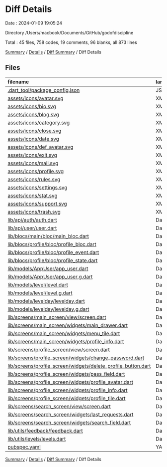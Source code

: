 # Diff Details

Date : 2024-01-09 19:05:24

Directory /Users/macbook/Documents/GitHub/godofdiscipline

Total : 45 files,  758 codes, 19 comments, 96 blanks, all 873 lines

[Summary](results.md) / [Details](details.md) / [Diff Summary](diff.md) / Diff Details

## Files
| filename | language | code | comment | blank | total |
| :--- | :--- | ---: | ---: | ---: | ---: |
| [.dart_tool/package_config.json](/.dart_tool/package_config.json) | JSON | 6 | 0 | 0 | 6 |
| [assets/icons/avatar.svg](/assets/icons/avatar.svg) | XML | 10 | 0 | 1 | 11 |
| [assets/icons/bio.svg](/assets/icons/bio.svg) | XML | 4 | 0 | 1 | 5 |
| [assets/icons/blog.svg](/assets/icons/blog.svg) | XML | 9 | 0 | 1 | 10 |
| [assets/icons/category.svg](/assets/icons/category.svg) | XML | 3 | 0 | 1 | 4 |
| [assets/icons/close.svg](/assets/icons/close.svg) | XML | 4 | 0 | 1 | 5 |
| [assets/icons/date.svg](/assets/icons/date.svg) | XML | 10 | 0 | 1 | 11 |
| [assets/icons/def_avatar.svg](/assets/icons/def_avatar.svg) | XML | 14 | 0 | 1 | 15 |
| [assets/icons/exit.svg](/assets/icons/exit.svg) | XML | 10 | 0 | 1 | 11 |
| [assets/icons/mail.svg](/assets/icons/mail.svg) | XML | 12 | 0 | 1 | 13 |
| [assets/icons/profile.svg](/assets/icons/profile.svg) | XML | 16 | 0 | 1 | 17 |
| [assets/icons/rules.svg](/assets/icons/rules.svg) | XML | 12 | 0 | 1 | 13 |
| [assets/icons/settings.svg](/assets/icons/settings.svg) | XML | 11 | 0 | 1 | 12 |
| [assets/icons/stat.svg](/assets/icons/stat.svg) | XML | 11 | 0 | 1 | 12 |
| [assets/icons/support.svg](/assets/icons/support.svg) | XML | 15 | 0 | 1 | 16 |
| [assets/icons/trash.svg](/assets/icons/trash.svg) | XML | -7 | 0 | 0 | -7 |
| [lib/api/auth/auth.dart](/lib/api/auth/auth.dart) | Dart | 13 | 0 | 1 | 14 |
| [lib/api/user/user.dart](/lib/api/user/user.dart) | Dart | 10 | 0 | 1 | 11 |
| [lib/blocs/main/bloc/main_bloc.dart](/lib/blocs/main/bloc/main_bloc.dart) | Dart | 2 | 0 | 0 | 2 |
| [lib/blocs/profile/bloc/profile_bloc.dart](/lib/blocs/profile/bloc/profile_bloc.dart) | Dart | 116 | 0 | 8 | 124 |
| [lib/blocs/profile/bloc/profile_event.dart](/lib/blocs/profile/bloc/profile_event.dart) | Dart | 25 | 0 | 5 | 30 |
| [lib/blocs/profile/bloc/profile_state.dart](/lib/blocs/profile/bloc/profile_state.dart) | Dart | 5 | 0 | 4 | 9 |
| [lib/models/AppUser/app_user.dart](/lib/models/AppUser/app_user.dart) | Dart | 60 | 0 | 6 | 66 |
| [lib/models/AppUser/app_user.g.dart](/lib/models/AppUser/app_user.g.dart) | Dart | -2 | 0 | 0 | -2 |
| [lib/models/level/level.dart](/lib/models/level/level.dart) | Dart | 41 | 6 | 6 | 53 |
| [lib/models/level/level.g.dart](/lib/models/level/level.g.dart) | Dart | 31 | 4 | 6 | 41 |
| [lib/models/levelday/levelday.dart](/lib/models/levelday/levelday.dart) | Dart | 24 | 5 | 6 | 35 |
| [lib/models/levelday/levelday.g.dart](/lib/models/levelday/levelday.g.dart) | Dart | 20 | 4 | 6 | 30 |
| [lib/screens/main_screen/view/screen.dart](/lib/screens/main_screen/view/screen.dart) | Dart | 8 | 0 | 0 | 8 |
| [lib/screens/main_screen/widgets/main_drawer.dart](/lib/screens/main_screen/widgets/main_drawer.dart) | Dart | 12 | 0 | 3 | 15 |
| [lib/screens/main_screen/widgets/menu_tile.dart](/lib/screens/main_screen/widgets/menu_tile.dart) | Dart | 1 | 0 | 0 | 1 |
| [lib/screens/main_screen/widgets/profile_info.dart](/lib/screens/main_screen/widgets/profile_info.dart) | Dart | 14 | 0 | 3 | 17 |
| [lib/screens/profile_screen/view/screen.dart](/lib/screens/profile_screen/view/screen.dart) | Dart | 46 | 0 | 8 | 54 |
| [lib/screens/profile_screen/widgets/change_password.dart](/lib/screens/profile_screen/widgets/change_password.dart) | Dart | 11 | 0 | 1 | 12 |
| [lib/screens/profile_screen/widgets/delete_profile_button.dart](/lib/screens/profile_screen/widgets/delete_profile_button.dart) | Dart | 8 | 0 | 0 | 8 |
| [lib/screens/profile_screen/widgets/pass_field.dart](/lib/screens/profile_screen/widgets/pass_field.dart) | Dart | 29 | 0 | 2 | 31 |
| [lib/screens/profile_screen/widgets/profile_avatar.dart](/lib/screens/profile_screen/widgets/profile_avatar.dart) | Dart | 1 | 0 | 0 | 1 |
| [lib/screens/profile_screen/widgets/profile_info.dart](/lib/screens/profile_screen/widgets/profile_info.dart) | Dart | 28 | 0 | 1 | 29 |
| [lib/screens/profile_screen/widgets/profile_tile.dart](/lib/screens/profile_screen/widgets/profile_tile.dart) | Dart | 18 | 0 | 1 | 19 |
| [lib/screens/search_screen/view/screen.dart](/lib/screens/search_screen/view/screen.dart) | Dart | 7 | 0 | 8 | 15 |
| [lib/screens/search_screen/widgets/last_requests.dart](/lib/screens/search_screen/widgets/last_requests.dart) | Dart | 43 | 0 | 1 | 44 |
| [lib/screens/search_screen/widgets/search_field.dart](/lib/screens/search_screen/widgets/search_field.dart) | Dart | 28 | 0 | 2 | 30 |
| [lib/utils/feedback/feedback.dart](/lib/utils/feedback/feedback.dart) | Dart | 3 | 0 | 0 | 3 |
| [lib/utils/levels/levels.dart](/lib/utils/levels/levels.dart) | Dart | 15 | 0 | 3 | 18 |
| [pubspec.yaml](/pubspec.yaml) | YAML | 1 | 0 | 0 | 1 |

[Summary](results.md) / [Details](details.md) / [Diff Summary](diff.md) / Diff Details